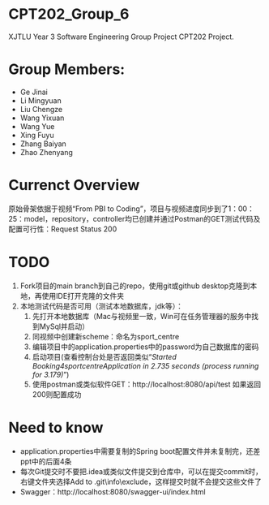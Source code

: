 # CPT202_Group_6
XJTLU Year 3 Software Engineering Group Project CPT202 Project.

# Group Members:
* Ge Jinai
* Li Mingyuan
* Liu Chengze
* Wang Yixuan
* Wang Yue
* Xing Fuyu
* Zhang Baiyan
* Zhao Zhenyang
# Currenct Overview
原始骨架依据于视频“From PBI to Coding”，项目与视频进度同步到了1：00：25：model，repository，controller均已创建并通过Postman的GET测试代码及配置可行性：Request Status 200

# TODO
1. Fork项目的main branch到自己的repo，使用git或github desktop克隆到本地，再使用IDE打开克隆的文件夹
2. 本地测试代码是否可用（测试本地数据库，jdk等）：
   1. 先打开本地数据库（Mac与视频里一致，Win可在任务管理器的服务中找到MySql并启动）
   2. 同视频中创建新scheme：命名为sport_centre
   3. 编辑项目中的application.properties中的password为自己数据库的密码
   4. 启动项目(查看控制台处是否返回类似“_Started Booking4sportcentreApplication in 2.735 seconds (process running for 3.179)_”)
   5. 使用postman或类似软件GET：http://localhost:8080/api/test 如果返回200则配置成功

# Need to know
* application.properties中需要复制的Spring boot配置文件并未复制完，还差ppt中的后面4条
* 每次Git提交时不要把.idea或类似文件提交到仓库中，可以在提交commit时，右键文件夹选择Add to .git\info\exclude，这样提交时就不会提交这些文件了
* Swagger：http://localhost:8080/swagger-ui/index.html
